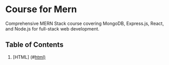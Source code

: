 # Course for Mern
Comprehensive MERN Stack course covering MongoDB, Express.js, React, and Node.js for full-stack web development.

## Table of Contents
1. [HTML] (#[html)](https://github.com/Shubhamindev/Mern-course-by-shubham-thakur/tree/main/Basics%20of%20HTML)
